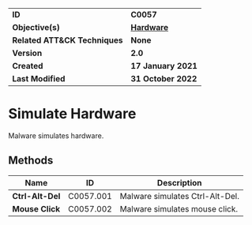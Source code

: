 <table>
<tr>
<td><b>ID</b></td>
<td><b>C0057</b></td>
</tr>
<tr>
<td><b>Objective(s)</b></td>
<td><b><a href="../hardware">Hardware</a></b></td>
</tr>
<tr>
<td><b>Related ATT&CK Techniques</b></td>
<td><b>None</b></td>
</tr>
<tr>
<td><b>Version</b></td>
<td><b>2.0</b></td>
</tr>
<tr>
<td><b>Created</b></td>
<td><b>17 January 2021</b></td>
</tr>
<tr>
<td><b>Last Modified</b></td>
<td><b>31 October 2022</b></td>
</tr>
</table>


Simulate Hardware
=================
Malware simulates hardware.

Methods
-------
|Name|ID|Description|
|---|---|---|
|**Ctrl-Alt-Del**|C0057.001|Malware simulates Ctrl-Alt-Del.|
|**Mouse Click**|C0057.002|Malware simulates mouse click.|